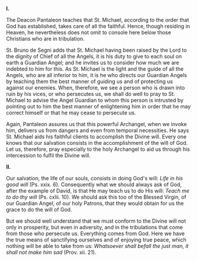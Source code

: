 
**I\.**

The Deacon Pantaleon teaches that St. Michael, according to the order that God has established, takes care of all the faithful. Hence, though residing in Heaven, he nevertheless does not omit to console here below those Christians who are in tribulation.

St. Bruno de Segni adds that St. Michael having been raised by the Lord to the dignity of Chief of all the Angels, it is his duty to give to each soul on earth a Guardian Angel; and he invites us to consider how much we are indebted to him for this. As St. Michael is the light and the guide of all the Angels, who are all inferior to him, it is he who directs our Guardian Angels by teaching them the best manner of guiding us and of protecting us against our enemies. When, therefore, we see a person who is drawn into ruin by his vices, or who persecutes us, we shall do well to pray to St. Michael to advise the Angel Guardian to whom this person is intrusted by pointing out to him the best manner of enlightening him in order that he may correct himself or that he may cease to persecute us.

Again, Pantaleon assures us that this powerful Archangel, when we invoke him, delivers us from dangers and even from temporal necessities. He says St. Michael aids his faithful clients to accomplish the Divine will. Every one knows that our salvation consists in the accomplishment of the will of God. Let us, therefore, pray especially to the holy Archangel to aid us through his intercession to fulfil the Divine will.

**II\.**

Our salvation, the life of our souls, consists in doing God\'s will: *Life in his good will* (Ps. xxix. 6). Consequently what we should always ask of God, after the example of David, is that He may teach us to do His will: *Teach me to do thy will* (Ps. cxlii. 10). We should ask this too of the Blessed Virgin, of our Guardian Angel, of our holy Patrons, that they would obtain for us the grace to do the will of God.

But we should well understand that we must conform to the Divine will not only in prosperity, but even in adversity, and in the tribulations that come from those who persecute us. Everything comes from God. Here we have the true means of sanctifying ourselves and of enjoying true peace, which nothing will be able to take from us: *Whatsoever shall befall the just man, it shall not make him sad* (Prov. xii. 21).

